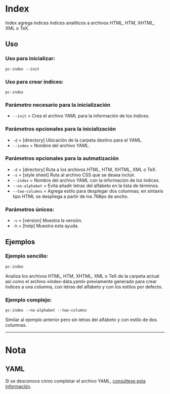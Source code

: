 # Index

Index agrega índices índices analíticos a archivos HTML, HTM, XHTML, XML o TeX.

## Uso

### Uso para inicializar:

```
pc-index --init
```
  
### Uso para crear índices:

```
pc-index
```

### Parámetro necesario para la inicialización

* `--init` = Crea el archivo YAML para la información de los índices.

### Parámetros opcionales para la inicialización

* `-d` = [directory] Ubicación de la carpeta destino para el YAML.
* `--index` = Nombre del archivo YAML.
  
### Parámetros opcionales para la autmatización

* `-d` = [directory] Ruta a los archivos HTML, HTM, XHTML, XML o TeX.
* `-s` = [style sheet] Ruta al archivo CSS que se desea incluir.
* `--index` = Nombre del archivo YAML con la información de los índices.
* `--no-alphabet` = Evita añadir letras del alfabeto en la lista de términos.
* `--two-columns` = Agrega estilo para desplegar dos columnas; en sintaxis tipo HTML se despliega a partir de los 768px de ancho.

### Parámetros únicos:

* `-v` = [version] Muestra la versión.
* `-h` = [help] Muestra esta ayuda.

## Ejemplos

### Ejemplo sencillo:

```
pc-index
```

Analiza los archivos HTML, HTM, XHTML, XML o TeX de la carpeta actual así como el archivo «index-data.yaml» previamente generado para crear índices a una columna, con letras del alfabeto y con los estilos por defecto.
  
### Ejemplo complejo:

```
pc-index --no-alphabet --two-columns
```

Similar al ejemplo anterior pero sin letras del alfabeto y con estilo de dos columnas.

---

# Nota

## YAML

Si se desconoce cómo completar el archivo YAML, [consúltese esta información](https://nikazhenya.github.io/pecas/html/yaml.html).
